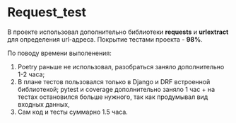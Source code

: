 # Request_test

В проекте использовал дополнительно библиотеки **requests** и **urlextract** для определения url-адреса.
Покрытие тестами проекта - **98%**.

По поводу времени выполенения:
1) Poetry раньше не использовал, разобраться заняло дополнительно 1-2 часа;
2) В плане тестов пользовался только в Django и DRF встроенной библиотекой; pytest и coverage 
дополнительно заняло 1 час + на тестах остановился больше нужного, так как продумывал вид входных данных,
3) Cам код и тесты суммарно 1.5 часа.


